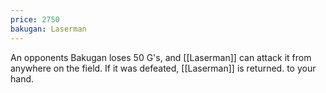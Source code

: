 ```yaml
---
price: 2750
bakugan: Laserman
---
```

An opponents Bakugan loses 50 G's, and [[Laserman]] can attack it from anywhere on the field. If it was defeated, [[Laserman]] is returned. to your hand.